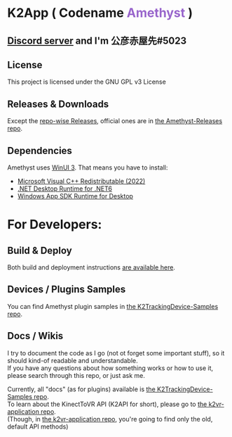 <h1 dir=auto>
<b>K2App</b>
<text>(&nbspCodename</text>
<text style="color:#9966cc;">Amethyst</text>
<text>)</text>
</h1>

## <ins>__[Discord server](https://discord.gg/YBQCRDG)__</ins> and I'm **公彦赤屋先#5023**

## **License**
This project is licensed under the GNU GPL v3 License 

## **Releases & Downloads**
Except the [repo-wise Releases](https://github.com/KinectToVR/K2App/releases), official ones are in [the Amethyst-Releases repo](https://github.com/KinectToVR/Amethyst-Releases).

## **Dependencies**
Amethyst uses [WinUI 3](https://docs.microsoft.com/en-us/windows/apps/winui/winui3/). That means you have to install:
  - [Microsoft Visual C++ Redistributable (2022)](https://aka.ms/vs/17/release/vc_redist.x64.exe)
  - [.NET Desktop Runtime for .NET6](https://download.visualstudio.microsoft.com/download/pr/7f3a766e-9516-4579-aaf2-2b150caa465c/d57665f880cdcce816b278a944092965/windowsdesktop-runtime-6.0.3-win-x64.exe)
  - [Windows App SDK Runtime for Desktop](https://docs.microsoft.com/en-us/windows/apps/windows-app-sdk/downloads)

# **For Developers:**

## **Build & Deploy**
Both build and deployment instructions [are available here](https://github.com/KinectToVR/K2App/blob/main/BUILD_AND_DEPLOY.md).

## **Devices / Plugins Samples**
You can find Amethyst plugin samples in [the K2TrackingDevice-Samples repo](https://github.com/KinectToVR/K2TrackingDevice-Samples).

## **Docs / Wikis**
I try to document the code as I go (not ot forget some important stuff), so it should kind-of readable and understandable.<br>
If you have any questions about how something works or how to use it, please search through this repo, or just ask me.<br>

Currently, all "docs" (as for plugins) available is [the K2TrackingDevice-Samples repo](https://github.com/KinectToVR/K2TrackingDevice-Samples).<br>
To learn about the KinectToVR API (K2API for short), please go to [the k2vr-application repo](https://github.com/KinectToVR/k2vr-application/wiki).<br>
(Though, in [the k2vr-application repo](https://github.com/KinectToVR/k2vr-application/wiki), you're going to find only the old, default API methods)